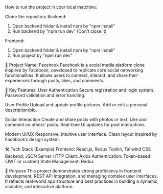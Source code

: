 How to run the project in your local matchine:

Clone the repository
Backend: 
1. Open backend folder & install npm by "npm install"
2. Run backend by "npm run dev" (Don't close it)

Frontend:
1. Open backend folder & install npm by "npm install"
2. Run project by "npm run dev"


🧾 Project Name: Facehook
Facehook is a social media platform clone inspired by Facebook, developed to replicate core social networking functionalities. It allows users to connect, interact, and share their experiences through posts, likes, and comments.

🔑 Key Features:
User Authentication
Secure registration and login system.
Password validation and error handling.

User Profile
Upload and update profile pictures.
Add or edit a personal description/bio.

Social Interaction
Create and share posts with photos or text.
Like and comment on others' posts.
Real-time UI updates for post interactions.

Modern UI/UX
Responsive, intuitive user interface.
Clean layout inspired by Facebook’s design system.

🛠️ Tech Stack (Example)
Frontend: React.js, Redux Toolkit, Tailwind CSS
Backend: JSON Server
HTTP Client: Axios
Authentication: Token-based (JWT or custom)
State Management: Redux

🎯 Purpose
This project demonstrates strong proficiency in frontend development, REST API integration, and managing complex user interfaces. It reflects real-world app structure and best practices in building a dynamic, scalable, and interactive platform.
